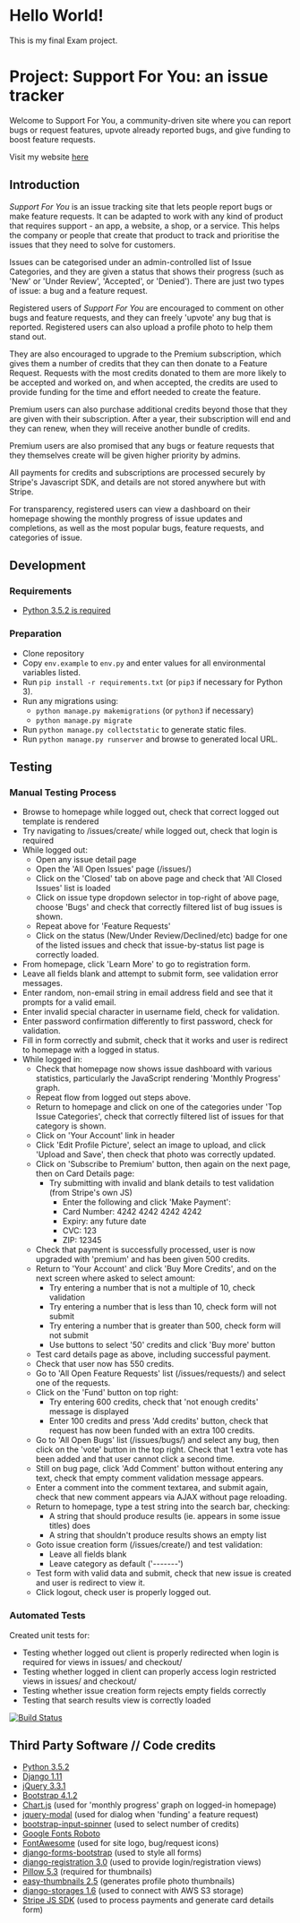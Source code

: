 # Hello World!
This is my final Exam project.


# Project: Support For You: an issue tracker
Welcome to Support For You, a community-driven site where you can report bugs or
request features, upvote already reported bugs, and give funding to boost 
feature requests.

Visit my website [here](https://annies-issue-tracker.herokuapp.com/) 

## Introduction

*Support For You* is an issue tracking site that lets people report bugs or make 
feature requests. It can be adapted to work with any kind of product that 
requires support - an app, a website, a shop, or a service. 
This helps the company or people that create that product to track and prioritise
the issues that they need to solve for customers.

Issues can be categorised under an admin-controlled list of Issue Categories, 
and they are given a status that shows their progress (such as 'New' or 'Under Review',
'Accepted', or 'Denied'). 
There are just two types of issue: a bug and a feature request. 


Registered users of *Support For You* are encouraged to comment on other bugs and
feature requests, and they can freely 'upvote' any bug that is reported. 
Registered users can also upload a profile photo to help them stand out. 


They are also encouraged to upgrade to the Premium subscription, which gives 
them a number of credits that they can then donate to a Feature Request. 
Requests with the most credits donated to them are more likely to be accepted 
and worked on, and when accepted, the credits are used to provide funding for 
the time and effort needed to create the feature.


Premium users can also purchase additional credits beyond those that they are 
given with their subscription. After a year, their subscription will end and 
they can renew, when they will receive another bundle of credits. 

Premium users are also promised that any bugs or feature requests that they 
themselves create will be given higher priority by admins. 

All payments for credits and subscriptions are processed securely by 
Stripe's Javascript SDK, and details are not stored anywhere but with Stripe. 

For transparency, registered users can view a dashboard on their homepage showing
the monthly progress of issue updates and completions, as well as the most popular
bugs, feature requests, and categories of issue. 


## Development

### Requirements
- [Python 3.5.2 is required](https://www.python.org/downloads/release/python-352/)

### Preparation
- Clone repository
- Copy `env.example` to `env.py` and enter values for all environmental variables listed.
- Run `pip install -r requirements.txt` (or `pip3` if necessary for Python 3).
- Run any migrations using:
  - `python manage.py makemigrations` (or `python3` if necessary)
  - `python manage.py migrate`
- Run `python manage.py collectstatic` to generate static files.
- Run `python manage.py runserver` and browse to generated local URL.

## Testing

### Manual Testing Process
- Browse to homepage while logged out, check that correct logged out template is rendered
- Try navigating to /issues/create/ while logged out, check that login is required
- While logged out:
  - Open any issue detail page
  - Open the 'All Open Issues' page (/issues/)
  - Click on the 'Closed' tab on above page and check that 'All Closed Issues' list is loaded
  - Click on issue type dropdown selector in top-right of above page, choose 'Bugs' and check that correctly filtered list of bug issues is shown.
  - Repeat above for 'Feature Requests'
  - Click on the status (New/Under Review/Declined/etc) badge for one of the listed issues and check that issue-by-status list page is correctly loaded.
- From homepage, click 'Learn More' to go to registration form.
- Leave all fields blank and attempt to submit form, see validation error messages.
- Enter random, non-email string in email address field and see that it prompts for a valid email.
- Enter invalid special character in username field, check for validation.
- Enter password confirmation differently to first password, check for validation.
- Fill in form correctly and submit, check that it works and user is redirect to homepage with a logged in status.
- While logged in:
  - Check that homepage now shows issue dashboard with various statistics, particularly the JavaScript rendering 'Monthly Progress' graph.
  - Repeat flow from logged out steps above.
  - Return to homepage and click on one of the categories under 'Top Issue Categories', check that correctly filtered list of issues for that category is shown.
  - Click on 'Your Account' link in header
  - Click 'Edit Profile Picture', select an image to upload, and click 'Upload and Save', then check that photo was correctly updated.
  - Click on 'Subscribe to Premium' button, then again on the next page, then on Card Details page:
    - Try submitting with invalid and blank details to test validation (from Stripe's own JS)
      - Enter the following and click 'Make Payment':
      - Card Number: 4242 4242 4242 4242
      - Expiry: any future date
      - CVC: 123
      - ZIP: 12345
  - Check that payment is successfully processed, user is now upgraded with 'premium' and has been given 500 credits. 
  - Return to 'Your Account' and click 'Buy More Credits', and on the next screen where asked to select amount:
    - Try entering a number that is not a multiple of 10, check validation
    - Try entering a number that is less than 10, check form will not submit
    - Try entering a number that is greater than 500, check form will not submit
    - Use buttons to select '50' credits and click 'Buy more' button
  - Test card details page as above, including successful payment.
  - Check that user now has 550 credits. 
  - Go to 'All Open Feature Requests' list (/issues/requests/) and select one of the requests.
  - Click on the 'Fund' button on top right:
    - Try entering 600 credits, check that 'not enough credits' message is displayed
    - Enter 100 credits and press 'Add credits' button, check that request has now been funded with an extra 100 credits.
  - Go to 'All Open Bugs' list (/issues/bugs/) and select any bug, then click on the 'vote' button in the top right. Check that 1 extra vote has been added and that user cannot click a second time.
  - Still on bug page, click 'Add Comment' button without entering any text, check that empty comment validation message appears.
  - Enter a comment into the comment textarea, and submit again, check that new comment appears via AJAX without page reloading.
  - Return to homepage, type a test string into the search bar, checking:
    - A string that should produce results (ie. appears in some issue titles) does
    - A string that shouldn't produce results shows an empty list
  - Goto issue creation form (/issues/create/) and test validation:
    - Leave all fields blank
    - Leave category as default ('-------')
  - Test form with valid data and submit, check that new issue is created and user is redirect to view it.
  - Click logout, check user is properly logged out.

### Automated Tests

Created unit tests for:
- Testing whether logged out client is properly redirected when login is required for views in issues/ and checkout/
- Testing whether logged in client can properly access login restricted views in issues/ and checkout/
- Testing whether issue creation form rejects empty fields correctly
- Testing that search results view is correctly loaded

[![Build Status](https://travis-ci.org/coffeeipsum/issue-tracker.svg?branch=master)](https://travis-ci.org/coffeeipsum/issue-tracker)

## Third Party Software // Code credits

- [Python 3.5.2](https://www.python.org/downloads/release/python-352/)
- [Django 1.11](https://docs.djangoproject.com/en/2.1/releases/1.11/)
- [jQuery 3.3.1](https://jquery.com/download/)
- [Bootstrap 4.1.2](http://blog.getbootstrap.com/2018/07/12/bootstrap-4-1-2/)
- [Chart.js](https://www.chartjs.org/) (used for 'monthly progress' graph on logged-in homepage)
- [jquery-modal](http://jquerymodal.com/) (used for dialog when 'funding' a feature request)
- [bootstrap-input-spinner](https://www.jqueryscript.net/form/Input-Spinner-Plugin-Bootstrap-4.html) (used to select number of credits)
- [Google Fonts Roboto](https://fonts.google.com/specimen/Roboto)
- [FontAwesome](https://fontawesome.com/) (used for site logo, bug/request icons)
- [django-forms-bootstrap](https://django-bootstrap-form.readthedocs.io/en/latest/) (used to style all forms)
- [django-registration 3.0](https://django-registration.readthedocs.io/en/3.0/) (used to provide login/registration views)
- [Pillow 5.3](https://pillow.readthedocs.io/en/5.3.x/reference/Image.html) (required for thumbnails)
- [easy-thumbnails 2.5](https://easy-thumbnails.readthedocs.io/en/stable/) (generates profile photo thumbnails)
- [django-storages 1.6](https://django-storages.readthedocs.io/en/1.6.2/backends/amazon-S3.html) (used to connect with AWS S3 storage)
- [Stripe JS SDK](https://stripe.com/docs/stripe-js) (used to process payments and generate card details form)